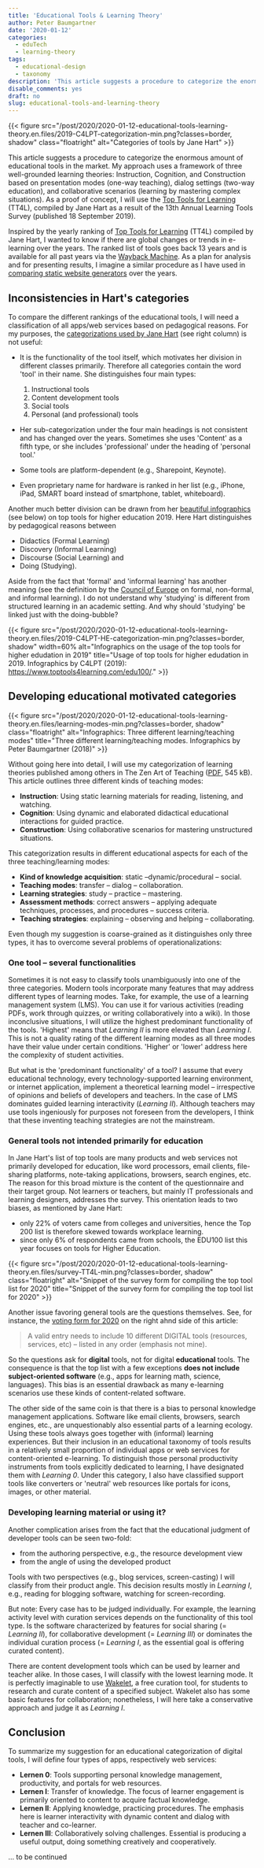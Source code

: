 ```yaml
---
title: 'Educational Tools & Learning Theory'
author: Peter Baumgartner
date: '2020-01-12'
categories:
  - eduTech
  - learning-theory
tags:
  - educational-design
  - taxonomy
description: 'This article suggests a procedure to categorize the enormous amount of educational tools in the market. My approach uses a framework of three well-grounded learning theories: Instruction, Cognition, and Construction based on presentation modes (one-way teaching), dialog settings (two-way education), and collaborative scenarios (learning by mastering complex situations). As a proof of concept, I will use the [Top Tools for Learning](https://www.toptools4learning.com/) (TT4L), compiled by Jane Hart as a result of the 13th Annual Learning Tools Survey (published 18 September 2019).'
disable_comments: yes
draft: no
slug: educational-tools-and-learning-theory
---
```


{{< figure src="/post/2020/2020-01-12-educational-tools-learning-theory.en.files/2019-C4LPT-categorization-min.png?classes=border, shadow" class="floatright"
alt="Categories of tools by Jane Hart" >}}

This article suggests a procedure to categorize the enormous amount of educational tools in the market. My approach uses a framework of three well-grounded learning theories: Instruction, Cognition, and Construction based on presentation modes (one-way teaching), dialog settings (two-way education), and collaborative scenarios (learning by mastering complex situations). As a proof of concept, I will use the [Top Tools for Learning](https://www.toptools4learning.com/) (TT4L), compiled by Jane Hart as a result of the 13th Annual Learning Tools Survey (published 18 September 2019).

Inspired by the yearly ranking of [Top Tools for Learning](https://www.toptools4learning.com/)  (TT4L) compiled by Jane Hart, I wanted to know if there are global changes or trends in e-learning over the years. The ranked list of tools goes back 13 years and is available for all past years via the [Wayback Machine](https://archive.org/web/web.php). As a plan for analysis and for presenting results, I imagine a similar procedure as I have used in [comparing static website generators](/2019/08/01/comparing-website-generators-over-time/) over the years. 

## Inconsistencies in Hart's categories

To compare the different rankings of the educational tools,  I will need a classification of all apps/web services based on pedagogical reasons. For my purposes, the [categorizations used by Jane Hart](http://c4lpt.co.uk/directory-of-learning-performance-tools/) (see right column) is not useful:

+ It is the functionality of the tool itself, which motivates her division in different classes primarily. Therefore all categories contain the word 'tool' in their name.  She distinguishes four main types:

    1. Instructional tools
    2. Content development tools
    3. Social tools
    4. Personal (and professional) tools

+ Her sub-categorization under the four main headings is not consistent and has changed over the years. Sometimes she uses 'Content' as a fifth type, or she includes 'professional'  under the heading of 'personal tool.'  
+ Some tools are platform-dependent (e.g., Sharepoint, Keynote).
+ Even proprietary name for hardware is ranked in her list  (e.g., iPhone, iPad, SMART board instead of smartphone, tablet, whiteboard).

Another much better division can be drawn from her [beautiful infographics](https://www.toptools4learning.com/edu100/) (see below) on top tools for higher education 2019. Here Hart distinguishes by pedagogical reasons between 

+ Didactics (Formal Learning)
+ Discovery (Informal Learning)
+ Discourse (Social Learning) and
+ Doing (Studying).

Aside from the fact that 'formal' and 'informal learning' has another meaning (see the definition by the [Council of Europe](https://www.coe.int/en/web/lang-migrants/formal-non-formal-and-informal-learning) on formal, non-formal, and informal learning). I do not understand why 'studying' is different from structured learning in an academic setting. And why should 'studying' be linked just with the doing-bubble?

{{< figure src="/post/2020/2020-01-12-educational-tools-learning-theory.en.files/2019-C4LPT-HE-categorization-min.png?classes=border, shadow" width=60%
	alt="Infographics on the usage of the top tools for higher edudation in 2019" 
	title="Usage of top tools for higher edudation in 2019. Infographics by C4LPT (2019): https://www.toptools4learning.com/edu100/." >}}
	
## Developing educational motivated categories

{{< figure src="/post/2020/2020-01-12-educational-tools-learning-theory.en.files/learning-modes-min.png?classes=border, shadow" class="floatright"
	alt="Infographics: Three different learning/teaching modes" 
	title="Three different learning/teaching modes. Infographics by Peter Baumgartner (2018)" >}}

Without going here into detail, I will use my categorization of learning theories published among others in The Zen Art of Teaching ([PDF](http://peter.baumgartner.name/wp-content/uploads/2012/12/Baumgartner_2004_The-Zen-Art-of-Teaching.pdf), 545 kB). This article outlines three different kinds of teaching modes:

+  **Instruction**: Using static learning materials for reading, listening, and watching.
+ **Cognition**: Using dynamic and elaborated didactical educational interactions for guided practice.
+ **Construction**: Using collaborative scenarios for mastering unstructured situations.

This categorization results in different educational aspects for each of the three teaching/learning modes:

+ **Kind of knowledge acquisition**: static –dynamic/procedural – social.
+ **Teaching modes**: transfer – dialog – collaboration.
+ **Learning strategies**: study – practice – mastering.
+ **Assessment methods**: correct answers – applying adequate techniques, processes, and procedures – success criteria.
+ **Teaching strategies**: explaining – observing and helping – collaborating.
	
Even though my suggestion is coarse-grained as it distinguishes only three types, it has to overcome several problems of operationalizations:

### One tool – several functionalities

Sometimes it is not easy to classify tools unambiguously into one of the three categories. Modern tools incorporate many features that may address different types of learning modes. Take, for example, the use of a learning management system (LMS). You can use it for various activities (reading PDFs, work through quizzes, or writing collaboratively into a wiki). In those inconclusive situations, I will utilize the highest predominant functionality of the tools. 'Highest' means that _Learning II_ is more elevated than _Learning I_. This is not a quality rating of the different learning modes as all three modes have their value under certain conditions. 'Higher' or 'lower' address here the complexity of student activities.

But what is the 'predominant functionality' of a tool? I assume that every educational technology, every technology-supported learning environment, or internet application, implement a theoretical learning model – irrespective of opinions and beliefs of developers and teachers. In the case of LMS dominates guided learning interactivity (_Learning II_). Although teachers may use tools ingeniously for purposes not foreseen from the developers, I think that these inventing teaching strategies are not the mainstream.

### General tools not intended primarily for education

In Jane Hart's list of top tools are many products and web services not primarily developed for education, like word processors, email clients, file-sharing platforms, note-taking applications, browsers, search engines, etc. The reason for this broad mixture is the content of the questionnaire and their target group. Not learners or teachers, but mainly IT professionals and learning designers, addresses the survey. This orientation leads to two biases, as mentioned by Jane Hart:

+ only 22% of voters came from colleges and universities, hence the Top 200 list is therefore skewed towards workplace learning.
+ since only 6% of respondents came from schools, the EDU100 list this year focuses on tools for Higher Education.

{{< figure src="/post/2020/2020-01-12-educational-tools-learning-theory.en.files/survey-TT4L-min.png?classes=border, shadow" class="floatright"
	alt="Snippet of the survey form for compiling the top tool list for 2020" 
	title="Snippet of the survey form for compiling the top tool list for 2020" >}}

Another issue favoring general tools are the questions themselves. See, for instance, the [voting form for 2020](https://www.toptools4learning.com/voting/) on the right ahnd side of this article:

> A valid entry needs to include 10 different DIGITAL tools (resources, services, etc) – listed in any order (emphasis not mine).

So the questions ask for **digital** tools, not for digital **educational** tools. The consequence is that the top list with a few exceptions **does not include subject-oriented software** (e.g., apps for learning math, science, languages). This bias is an essential drawback as many e-learning scenarios use these kinds of content-related software.
 
The other side of the same coin is that there is a bias to personal knowledge management applications. Software like email clients, browsers, search engines, etc., are unquestionably also essential parts of a learning ecology. Using these tools always goes together with (informal) learning experiences. But their inclusion in an educational taxonomy of tools results in a relatively small proportion of individual apps or web services for content-oriented e-learning. To distinguish those personal productivity instruments from tools explicitly dedicated to learning, I have designated them with _Learning 0_. Under this category, I also have classified support tools like converters or  'neutral' web resources like portals for icons, images, or other material.

### Developing learning material or using it?

Another complication arises from the fact that the educational judgment of developer tools can be seen two-fold:

+ from the authoring perspective, e.g., the resource development view
+ from the angle of using the developed product

Tools with two perspectives (e.g., blog services, screen-casting) I will classify from their product angle. This decision results mostly in _Learning I_, e.g., reading for blogging software, watching for screen-recording. 

But note: Every case has to be judged individually. For example, the learning activity level with curation services depends on the functionality of this tool type. Is the software characterized by features for social sharing (= _Learning II_), for collaborative development (= _Learning III_) or dominates the individual curation process (= _Learning I_, as the essential goal is offering curated content).

There are content development tools which can be used by learner and teacher alike. In those cases, I will classify with the lowest learning mode. It is perfectly imaginable to use [Wakelet](https://wakelet.com/), a free curation tool, for students to research and curate content of a specified subject. Wakelet also has some basic features for collaboration; nonetheless, I will here take a conservative approach and judge it as _Learning I_. 

## Conclusion

To summarize my suggestion for an educational categorization of digital tools, I will define four types of apps, respectively web services:

+ **Lernen 0**: Tools supporting personal knowledge management, productivity, and portals for web resources.
+ **Lernen I**: Transfer of knowledge. The focus of learner engagement is primarily oriented to content to acquire factual knowledge.
+ **Lernen II**: Applying knowledge, practicing procedures. The emphasis here is learner interactivity with dynamic content and dialog with teacher and co-learner. 
+ **Lernen III**: Collaboratively solving challenges. Essential is producing a useful output, doing something creatively and cooperatively. 
	
… to be continued
